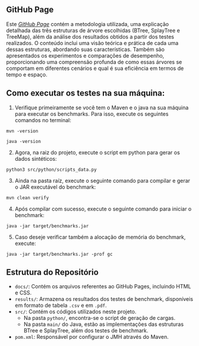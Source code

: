 ## GitHub Page

Este [_GitHub Page_](https://tamiressantiago.github.io/Analise-de-Estruturas-de-Dados-Avancadas/) contém a metodologia utilizada, uma explicação detalhada das três estruturas de árvore escolhidas (BTree, SplayTree e TreeMap), além da análise dos resultados obtidos a partir dos testes realizados. O conteúdo inclui uma visão teórica e prática de cada uma dessas estruturas, abordando suas características. Também são apresentados os experimentos e comparações de desempenho, proporcionando uma compreensão profunda de como essas árvores se comportam em diferentes cenários e qual é sua eficiência em termos de tempo e espaço.


## Como executar os testes na sua máquina:
1. Verifique primeiramente se você tem o Maven e o java na sua máquina para executar os benchmarks. Para isso, execute os seguintes comandos no terminal:
```
mvn -version
```
```
java -version 
```
2. Agora, na raiz do projeto, execute o script em python para gerar os dados sintéticos:
```
python3 src/python/scripts_data.py
```
3. Ainda na pasta raíz, execute o seguinte comando para compilar e gerar o JAR executável do benchmark:
```
mvn clean verify
```
4. Após compilar com sucesso, execute o seguinte comando para iniciar o benchmark:
``` 
java -jar target/benchmarks.jar
```
5. Caso deseje verificar também a alocação de memória do benchmark, execute:
```
java -jar target/benchmarks.jar -prof gc
```
## Estrutura do Repositório

- `docs/`: Contém os arquivos referentes ao GitHub Pages, incluindo HTML e CSS.
- `results/`: Armazena os resultados dos testes de benchmark, disponíveis em formato de tabela `.csv` e em `.pdf`.
- `src/`: Contém os códigos utilizados neste projeto.  
  - Na pasta `python/`, encontra-se o script de geração de cargas.  
  - Na pasta `main/` do Java, estão as implementações das estruturas BTree e SplayTree, além dos testes de benchmark.
- `pom.xml`: Responsável por configurar o JMH através do Maven.
